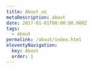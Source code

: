 ```yaml
---
title: About us
metaDescription: about
date: 2017-01-01T00:00:00.000Z
tags:
  - about
permalink: /about/index.html
eleventyNavigation:
  key: About
  order: 1
---
```

